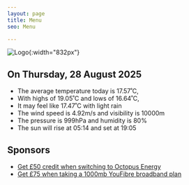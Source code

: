 ```yaml
---
layout: page
title: Menu
seo: Menu

---
```


![Logo](/images/logo.jpg){:width="832px"}

<!-- weather_marker starts -->
## On Thursday, 28 August 2025

- The average temperature today is 17.57˚C,
- With highs of 19.05˚C and lows of 16.64˚C,
- It may feel like 17.47˚C with light rain
- The wind speed is 4.92m/s and visibility is 10000m
- The pressure is 999hPa and humidity is 80%
- The sun will rise at 05:14 and set at 19:05

<!-- weather_marker ends -->

## Sponsors

- [Get £50 credit when switching to Octopus Energy](https://bit.ly/3oD1nnS)
- [Get £75 when taking a 1000mb YouFibre broadband plan](https://aklam.io/91zWhU?)
